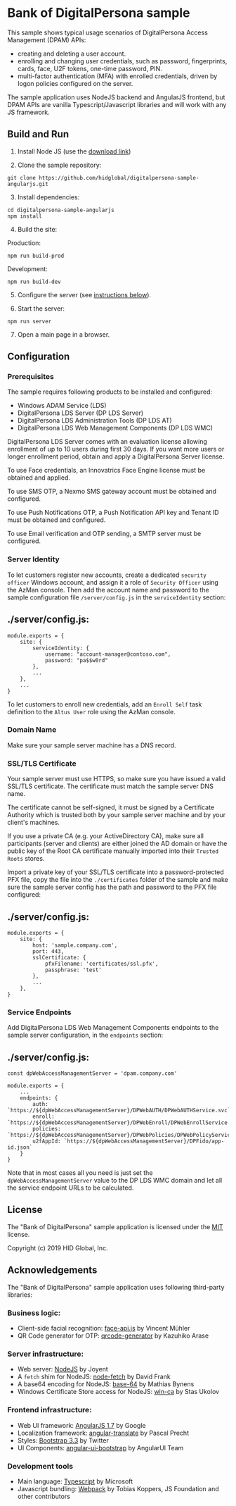 # Bank of DigitalPersona sample

This sample shows typical usage scenarios of DigitalPersona Access Management (DPAM) APIs:

* creating and deleting a user account.
* enrolling and changing user credentials, such as password, fingerprints, cards, face, U2F tokens,
one-time password, PIN.
* multi-factor authentication (MFA) with enrolled credentials, driven by logon policies configured 
on the server.

The sample application uses NodeJS backend and AngularJS frontend, but DPAM APIs are vanilla
Typescript/Javascript libraries and will work with any JS framework.

## Build and Run

1. Install Node JS (use the [download link](https://nodejs.org))

2. Clone the sample repository:
```
git clone https://github.com/hidglobal/digitalpersona-sample-angularjs.git
```

3. Install dependencies:
```
cd digitalpersona-sample-angularjs
npm install
```

4. Build the site:

Production:
```
npm run build-prod
```

Development: 
```
npm run build-dev
```

5. Configure the server (see [instructions below](#configure)).

6. Start the server:
```
npm run server
```

7. Open a main page in a browser.

<a name="configure"></a>
## Configuration

### Prerequisites

The sample requires following products to be installed and configured:

* Windows ADAM Service (LDS)
* DigitalPersona LDS Server (DP LDS Server)
* DigitalPersona LDS Administration Tools (DP LDS AT)
* DigitalPersona LDS Web Management Components (DP LDS WMC)

DigitalPersona LDS Server comes with an evaluation license allowing
enrollment of up to 10 users during first 30 days. If you want more
users or longer enrollment period, obtain and apply a DigitalPersona Server license.

To use Face credentials, an Innovatrics Face Engine license must be obtained and applied.

To use SMS OTP, a Nexmo SMS gateway account must be obtained and configured.

To use Push Notifications OTP, a Push Notification API key and Tenant ID must be obtained and configured.

To use Email verification and OTP sending, a SMTP server must be configured.


### Server Identity

To let customers register new accounts, create a dedicated `security officer` Windows account, 
and assign it a role of `Security Officer` using the AzMan console.
Then add the account name and password to the sample configuration file `/server/config.js` in the
`serviceIdentity` section:

./server/config.js:
---
```
module.exports = {
    site: {
        serviceIdentity: {
            username: "account-manager@contoso.com",
            password: "pa$$w0rd"
        },
        ...
    },
    ...
}
```

To let customers to enroll new credentials, add an `Enroll Self` task definition to the `Altus User`
role using the AzMan console.

### Domain Name

Make sure your sample server machine has a DNS record.

### SSL/TLS Certificate

Your sample server must use HTTPS, so make sure you have issued a valid SSL/TLS certificate. 
The certificate must match the sample server DNS name.

The certificate cannot be self-signed, it must be signed by a Certificate Authority which is 
trusted both by your sample server machine and by your client's machines.

If you use a private CA (e.g. your ActiveDirectory CA), make sure all participants (server and clients)
are either joined the AD domain or have the public key of the Root CA certificate manually imported 
into their `Trusted Roots` stores.

Import a private key of your SSL/TLS certificate into a password-protected PFX file, 
copy the file into the `./certificates` folder of the sample and make sure the sample server config 
has the path and password to the PFX file configured:

./server/config.js:
---
```
module.exports = {
    site: {
        host: 'sample.company.com',
        port: 443,
        sslCertificate: {
            pfxFilename: 'certificates/ssl.pfx',
            passphrase: 'test'
        },
        ...
    },
}
```

### Service Endpoints

Add DigitalPersona LDS Web Management Components endpoints to the sample server configuration,
in the `endpoints` section:

./server/config.js:
---
```
const dpWebAccessManagementServer = 'dpam.company.com'

module.exports = {
    ...
    endpoints: {
        auth: `https://${dpWebAccessManagementServer}/DPWebAUTH/DPWebAUTHService.svc`,
        enroll: `https://${dpWebAccessManagementServer}/DPWebEnroll/DPWebEnrollService.svc`,
        policies: `https://${dpWebAccessManagementServer}/DPWebPolicies/DPWebPolicyService.svc`,
        u2fAppId: `https://${dpWebAccessManagementServer}/DPFido/app-id.json`
    }
}
```

Note that in most cases all you need is just set the `dpWebAccessManagementServer` value to the
DP LDS WMC domain and let all the service endpoint URLs to be calculated.


## License

The "Bank of DigitalPersona" sample application is licensed under the [MIT](./LICENSE) license. 

Copyright (c) 2019 HID Global, Inc.

## Acknowledgements

The "Bank of DigitalPersona" sample application uses following
third-party libraries:

### Business logic:

* Client-side facial recognition: [face-api.js](https://github.com/justadudewhohacks/face-api.js) by Vincent Mühler
* QR Code generator for OTP: [qrcode-generator](https://github.com/kazuhikoarase/qrcode-generator) by Kazuhiko Arase

### Server infrastructure:

* Web server: [NodeJS](https://nodejs.org) by Joyent
* A `fetch` shim for NodeJS: [node-fetch](https://github.com/bitinn/node-fetch) by David Frank
* A base64 encoding for NodeJS: [base-64](https://github.com/mathiasbynens/base64) by Mathias Bynens
* Windows Certificate Store access for NodeJS: [win-ca](https://github.com/ukoloff/win-ca) by Stas Ukolov

### Frontend infrastructure:

* Web UI framework: [AngularJS 1.7](https://angularjs.org/) by Google
* Localization framework: [angular-translate](https://angular-translate.github.io/) by Pascal Precht
* Styles: [Bootstrap 3.3](https://getbootstrap.com/docs/3.3/) by Twitter
* UI Components: [angular-ui-bootstrap]() by AngularUI Team

### Development tools

* Main language: [Typescript](https://www.typescriptlang.org/) by Microsoft
* Javascript bundling: [Webpack](https://github.com/webpack/webpack) by Tobias Koppers, JS Foundation and other contributors
